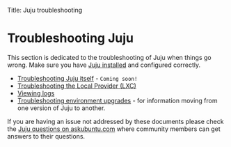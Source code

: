 Title: Juju troubleshooting  


# Troubleshooting Juju

This section is dedicated to the troubleshooting of Juju when things go wrong.
Make sure you have [Juju installed](./getting-started.html#installation) and
configured correctly.

- [Troubleshooting Juju itself](./troubleshooting-juju.html) - `Coming soon!`
- [Troubleshooting the Local Provider (LXC)](./troubleshooting-local-lxc.html)
- [Viewing logs](./troubleshooting-logs.html)
- [Troubleshooting environment upgrades](./troubleshooting-upgrade.html) - for
information moving from one version of Juju to another.

If you are having an issue not addressed by these documents please check the
[Juju questions on askubuntu.com](http://askubuntu.com/search?q=juju) where
community members can get answers to their questions.
